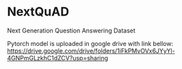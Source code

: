 # NextQuAD
Next Generation Question Answering Dataset

Pytorch model is uploaded in google drive with link bellow:
https://drive.google.com/drive/folders/1iFkPMvOVx6JYyYl-4GNPmGLzkhC1dZCV?usp=sharing
